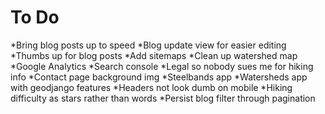 # To Do
*Bring blog posts up to speed
*Blog update view for easier editing
*Thumbs up for blog posts
*Add sitemaps
*Clean up watershed map
*Google Analytics
*Search console
*Legal so nobody sues me for hiking info
*Contact page background img
*Steelbands app
*Watersheds app with geodjango features
*Headers not look dumb on mobile
*Hiking difficulty as stars rather than words
*Persist blog filter through pagination
